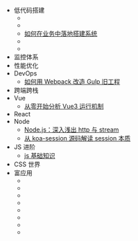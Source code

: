 * 低代码搭建
  * <!--[如何实现一个基础的搭建系统](#)-->
  * <!--[低代码业务场景大全](#)-->
  * [如何在业务中落地搭建系统](/fed/lowcode/do_in_business)
  * <!--[如何实现一个通用的搭建引擎](https://developer.aliyun.com/2021d2?t=7f7b0c9f2bef67415202a13716017b15)-->
  * <!--[搭建中的性能和体验优化](#)-->
* 监控体系
* 性能优化
* DevOps
  * [如何用 Webpack 改造 Gulp 旧工程](fed/devops/gulp_to_webpack)
* 跨端跨栈
* Vue
  * [从零开始分析 Vue3 运行机制](fed/vue/how_to_run)
* React
* Node
  * [Node.js：深入浅出 http 与 stream](fed/node/http_and_stream)
  * [从 koa-session 源码解读 session 本质](fed/node/what_is_session)
* JS 进阶
  * [js 基础知识](fed/js/basic)
* CSS 世界
* 富应用
  * <!--[如何实现一个 xmind](#)-->
  * <!--[如何实现一个 excel](https://zhuanlan.zhihu.com/p/340423350?utm_source=wechat_session&utm_medium=social&utm_oi=41409952350208)-->
  * <!--[如何实现一个 VR看房](#)-->
  * <!--[如何实现一个 消消乐游戏](#)-->
  * <!--[如何实现一个 协同文档](#)-->
  * <!--[如何实现一个 process](#)-->
  * <!--[如何实现一个 建站工具](#)-->
  * <!--[如何实现一个 播放器](#)-->